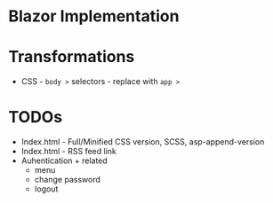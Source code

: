 ﻿# Blazor Implementation

# Transformations
* CSS - `body >` selectors - replace with `app >`

# TODOs
* Index.html - Full/Minified CSS version, SCSS, asp-append-version
* Index.html - RSS feed link
* Auhentication + related
  * menu
  * change password
  * logout




